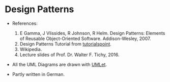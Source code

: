 # Design Patterns

* References:
  1. E Gamma, J Vlissides, R Johnson, R Helm. Design Patterns: Elements of Reusable Object-Oriented Software. Addison-Wesley, 2007.
  2. Design Patterns Tutorial from [tutorialspoint](http://www.tutorialspoint.com/design_pattern/).
  3. Wikipedia.
  4. Lecture slides of Prof. Dr. Walter F. Tichy, 2016.


* All the UML Diagrams are drawn with [UMLet](http://www.umlet.com/).

* Partly written in German.

